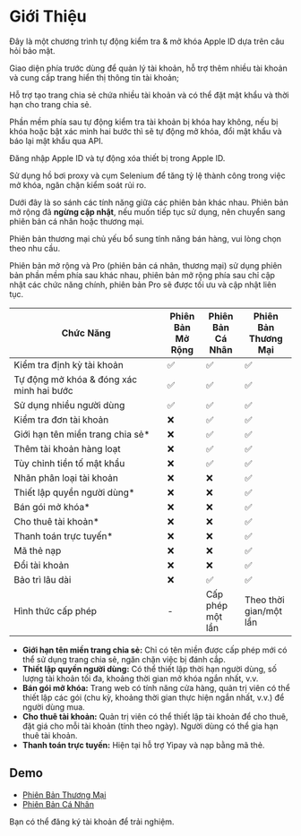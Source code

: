 # Giới Thiệu

Đây là một chương trình tự động kiểm tra & mở khóa Apple ID dựa trên câu hỏi bảo mật.

Giao diện phía trước dùng để quản lý tài khoản, hỗ trợ thêm nhiều tài khoản và cung cấp trang hiển thị thông tin tài khoản;

Hỗ trợ tạo trang chia sẻ chứa nhiều tài khoản và có thể đặt mật khẩu và thời hạn cho trang chia sẻ.

Phần mềm phía sau tự động kiểm tra tài khoản bị khóa hay không, nếu bị khóa hoặc bật xác minh hai bước thì sẽ tự động mở khóa, đổi mật khẩu và báo lại mật khẩu qua API.

Đăng nhập Apple ID và tự động xóa thiết bị trong Apple ID.

Sử dụng hồ bơi proxy và cụm Selenium để tăng tỷ lệ thành công trong việc mở khóa, ngăn chặn kiểm soát rủi ro.

Dưới đây là so sánh các tính năng giữa các phiên bản khác nhau. Phiên bản mở rộng đã **ngừng cập nhật**, nếu muốn tiếp tục sử dụng, nên chuyển sang phiên bản cá nhân hoặc thương mại.

Phiên bản thương mại chủ yếu bổ sung tính năng bán hàng, vui lòng chọn theo nhu cầu.

Phiên bản mở rộng và Pro (phiên bản cá nhân, thương mại) sử dụng phiên bản phần mềm phía sau khác nhau, phiên bản mở rộng phía sau chỉ cập nhật các chức năng chính, phiên bản Pro sẽ được tối ưu và cập nhật liên tục.

<table><thead><tr><th width="258">Chức Năng</th><th>Phiên Bản Mở Rộng</th><th>Phiên Bản Cá Nhân</th><th>Phiên Bản Thương Mại</th></tr></thead><tbody><tr><td>Kiểm tra định kỳ tài khoản</td><td>✅</td><td>✅</td><td>✅</td></tr><tr><td>Tự động mở khóa &#x26; đóng xác minh hai bước</td><td>✅</td><td>✅</td><td>✅</td></tr><tr><td>Sử dụng nhiều người dùng</td><td>✅</td><td>✅</td><td>✅</td></tr><tr><td>Kiểm tra đơn tài khoản</td><td>❌</td><td>✅</td><td>✅</td></tr><tr><td>Giới hạn tên miền trang chia sẻ*</td><td>❌</td><td>✅</td><td>✅</td></tr><tr><td>Thêm tài khoản hàng loạt</td><td>❌</td><td>✅</td><td>✅</td></tr><tr><td>Tùy chỉnh tiền tố mật khẩu</td><td>❌</td><td>✅</td><td>✅</td></tr><tr><td>Nhãn phân loại tài khoản</td><td>❌</td><td>❌</td><td>✅</td></tr><tr><td>Thiết lập quyền người dùng*</td><td>❌</td><td>❌</td><td>✅</td></tr><tr><td>Bán gói mở khóa*</td><td>❌</td><td>❌</td><td>✅</td></tr><tr><td>Cho thuê tài khoản*</td><td>❌</td><td>❌</td><td>✅</td></tr><tr><td>Thanh toán trực tuyến*</td><td>❌</td><td>❌</td><td>✅</td></tr><tr><td>Mã thẻ nạp</td><td>❌</td><td>❌</td><td>✅</td></tr><tr><td>Đổi tài khoản</td><td>❌</td><td>❌</td><td>✅</td></tr><tr><td>Bảo trì lâu dài</td><td>❌</td><td>✅</td><td>✅</td></tr><tr><td>Hình thức cấp phép</td><td>-</td><td>Cấp phép một lần</td><td>Theo thời gian/một lần</td></tr></tbody></table>

* **Giới hạn tên miền trang chia sẻ:** Chỉ có tên miền được cấp phép mới có thể sử dụng trang chia sẻ, ngăn chặn việc bị đánh cắp.
* **Thiết lập quyền người dùng:** Có thể thiết lập thời hạn người dùng, số lượng tài khoản tối đa, khoảng thời gian mở khóa ngắn nhất, v.v.
* **Bán gói mở khóa:** Trang web có tính năng cửa hàng, quản trị viên có thể thiết lập các gói (chu kỳ, khoảng thời gian thực hiện ngắn nhất, v.v.) để người dùng mua.
* **Cho thuê tài khoản:** Quản trị viên có thể thiết lập tài khoản để cho thuê, đặt giá cho mỗi tài khoản (tính theo ngày). Người dùng có thể gia hạn thuê tài khoản.
* **Thanh toán trực tuyến:** Hiện tại hỗ trợ Yipay và nạp bằng mã thẻ.

## Demo

* [Phiên Bản Thương Mại](https://demo-b.appleidauto.org/)
* [Phiên Bản Cá Nhân](https://demo-p.appleidauto.org/)

Bạn có thể đăng ký tài khoản để trải nghiệm.
